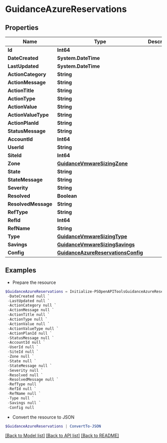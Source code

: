 # GuidanceAzureReservations
## Properties

Name | Type | Description | Notes
------------ | ------------- | ------------- | -------------
**Id** | **Int64** |  | [optional] 
**DateCreated** | **System.DateTime** |  | [optional] 
**LastUpdated** | **System.DateTime** |  | [optional] 
**ActionCategory** | **String** |  | [optional] 
**ActionMessage** | **String** |  | [optional] 
**ActionTitle** | **String** |  | [optional] 
**ActionType** | **String** |  | [optional] 
**ActionValue** | **String** |  | [optional] 
**ActionValueType** | **String** |  | [optional] 
**ActionPlanId** | **String** |  | [optional] 
**StatusMessage** | **String** |  | [optional] 
**AccountId** | **Int64** |  | [optional] 
**UserId** | **String** |  | [optional] 
**SiteId** | **Int64** |  | [optional] 
**Zone** | [**GuidanceVmwareSizingZone**](GuidanceVmwareSizingZone.md) |  | [optional] 
**State** | **String** |  | [optional] 
**StateMessage** | **String** |  | [optional] 
**Severity** | **String** |  | [optional] 
**Resolved** | **Boolean** |  | [optional] 
**ResolvedMessage** | **String** |  | [optional] 
**RefType** | **String** |  | [optional] 
**RefId** | **Int64** |  | [optional] 
**RefName** | **String** |  | [optional] 
**Type** | [**GuidanceVmwareSizingType**](GuidanceVmwareSizingType.md) |  | [optional] 
**Savings** | [**GuidanceVmwareSizingSavings**](GuidanceVmwareSizingSavings.md) |  | [optional] 
**Config** | [**GuidanceAzureReservationsConfig**](GuidanceAzureReservationsConfig.md) |  | [optional] 

## Examples

- Prepare the resource
```powershell
$GuidanceAzureReservations = Initialize-PSOpenAPIToolsGuidanceAzureReservations  -Id null `
 -DateCreated null `
 -LastUpdated null `
 -ActionCategory null `
 -ActionMessage null `
 -ActionTitle null `
 -ActionType null `
 -ActionValue null `
 -ActionValueType null `
 -ActionPlanId null `
 -StatusMessage null `
 -AccountId null `
 -UserId null `
 -SiteId null `
 -Zone null `
 -State null `
 -StateMessage null `
 -Severity null `
 -Resolved null `
 -ResolvedMessage null `
 -RefType null `
 -RefId null `
 -RefName null `
 -Type null `
 -Savings null `
 -Config null
```

- Convert the resource to JSON
```powershell
$GuidanceAzureReservations | ConvertTo-JSON
```

[[Back to Model list]](../README.md#documentation-for-models) [[Back to API list]](../README.md#documentation-for-api-endpoints) [[Back to README]](../README.md)

